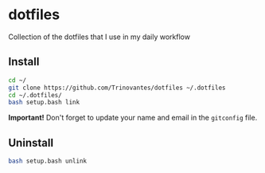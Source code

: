 dotfiles
===

Collection of the dotfiles that I use in my daily workflow

Install
---

```sh
cd ~/
git clone https://github.com/Trinovantes/dotfiles ~/.dotfiles
cd ~/.dotfiles/
bash setup.bash link
```

**Important!** Don't forget to update your name and email in the `gitconfig` file.

Uninstall
---
```sh
bash setup.bash unlink
```
